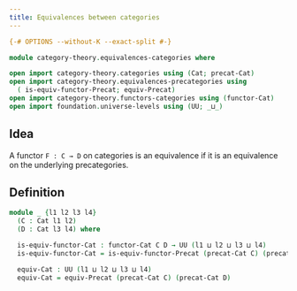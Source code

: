 ```yaml
---
title: Equivalences between categories
---
```


```agda
{-# OPTIONS --without-K --exact-split #-}

module category-theory.equivalences-categories where

open import category-theory.categories using (Cat; precat-Cat)
open import category-theory.equivalences-precategories using
  ( is-equiv-functor-Precat; equiv-Precat)
open import category-theory.functors-categories using (functor-Cat)
open import foundation.universe-levels using (UU; _⊔_)
```

## Idea

A functor `F : C → D` on categories is an equivalence if it is an equivalence on the underlying precategories.

## Definition

```agda
module _ {l1 l2 l3 l4}
  (C : Cat l1 l2)
  (D : Cat l3 l4) where

  is-equiv-functor-Cat : functor-Cat C D → UU (l1 ⊔ l2 ⊔ l3 ⊔ l4)
  is-equiv-functor-Cat = is-equiv-functor-Precat (precat-Cat C) (precat-Cat D)

  equiv-Cat : UU (l1 ⊔ l2 ⊔ l3 ⊔ l4)
  equiv-Cat = equiv-Precat (precat-Cat C) (precat-Cat D)
```
